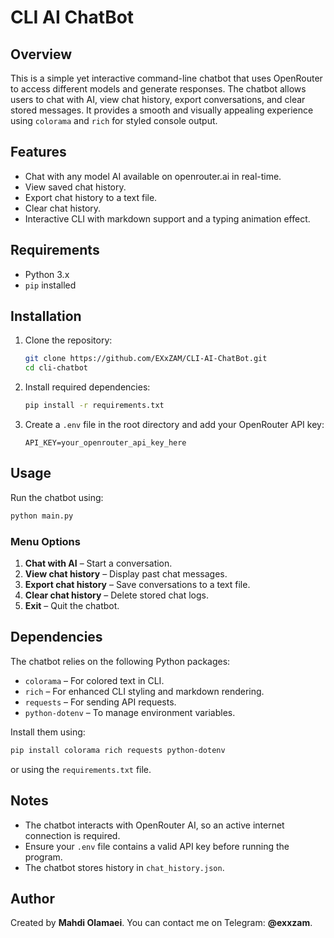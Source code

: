 # CLI AI ChatBot

## Overview

This is a simple yet interactive command-line chatbot that uses OpenRouter to access different models and generate responses. The chatbot allows users to chat with AI, view chat history, export conversations, and clear stored messages. It provides a smooth and visually appealing experience using `colorama` and `rich` for styled console output.

## Features

- Chat with any model AI available on openrouter.ai in real-time.
- View saved chat history.
- Export chat history to a text file.
- Clear chat history.
- Interactive CLI with markdown support and a typing animation effect.

## Requirements

- Python 3.x
- `pip` installed

## Installation

1. Clone the repository:
   ```bash
   git clone https://github.com/EXxZAM/CLI-AI-ChatBot.git
   cd cli-chatbot
   ```
2. Install required dependencies:
   ```bash
   pip install -r requirements.txt
   ```
3. Create a `.env` file in the root directory and add your OpenRouter API key:
   ```
   API_KEY=your_openrouter_api_key_here
   ```

## Usage

Run the chatbot using:

```bash
python main.py
```

### **Menu Options**

1. **Chat with AI** – Start a conversation.
2. **View chat history** – Display past chat messages.
3. **Export chat history** – Save conversations to a text file.
4. **Clear chat history** – Delete stored chat logs.
5. **Exit** – Quit the chatbot.

## Dependencies

The chatbot relies on the following Python packages:

- `colorama` – For colored text in CLI.
- `rich` – For enhanced CLI styling and markdown rendering.
- `requests` – For sending API requests.
- `python-dotenv` – To manage environment variables.

Install them using:

```bash
pip install colorama rich requests python-dotenv
```

or using the `requirements.txt` file.

## Notes

- The chatbot interacts with OpenRouter AI, so an active internet connection is required.
- Ensure your `.env` file contains a valid API key before running the program.
- The chatbot stores history in `chat_history.json`.

## Author

Created by **Mahdi Olamaei**. You can contact me on Telegram: **@exxzam**.
